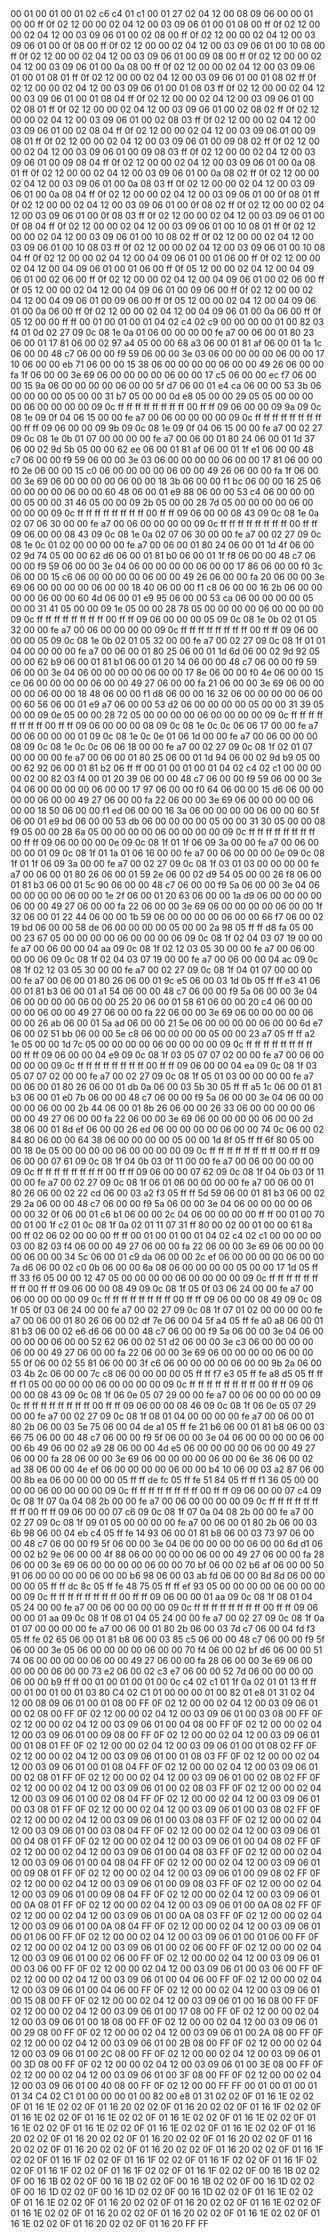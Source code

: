 <METERDATA>
<OBISCODES>
00 01 00 01 00 01 02 c6 c4 01 c1 00 01 27 02 04 12 00 08 09 06 00 00 01 00 00 ff 0f 02 12 00 00 02 04 12 00 03 09 06 01 00 01 08 00 ff 0f 02 12 00 00 02 04 12 00 03 09 06 01 00 02 08 00 ff 0f 02 12 00 00 02 04 12 00 03 09 06 01 00 0f 08 00 ff 0f 02 12 00 00 02 04 12 00 03 09 06 01 00 10 08 00 ff 0f 02 12 00 00 02 04 12 00 03 09 06 01 00 09 08 00 ff 0f 02 12 00 00 02 04 12 00 03 09 06 01 00 0a 08 00 ff 0f 02 12 00 00 02 04 12 00 03 09 06 01 00 01 08 01 ff 0f 02 12 00 00 02 04 12 00 03 09 06 01 00 01 08 02 ff 0f 02 12 00 00 02 04 12 00 03 09 06 01 00 01 08 03 ff 0f 02 12 00 00 02 04 12 00 03 09 06 01 00 01 08 04 ff 0f 02 12 00 00 02 04 12 00 03 09 06 01 00 02 08 01 ff 0f 02 12 00 00 02 04 12 00 03 09 06 01 00 02 08 02 ff 0f 02 12 00 00 02 04 12 00 03 09 06 01 00 02 08 03 ff 0f 02 12 00 00 02 04 12 00 03 09 06 01 00 02 08 04 ff 0f 02 12 00 00 02 04 12 00 03 09 06 01 00 09 08 01 ff 0f 02 12 00 00 02 04 12 00 03 09 06 01 00 09 08 02 ff 0f 02 12 00 00 02 04 12 00 03 09 06 01 00 09 08 03 ff 0f 02 12 00 00 02 04 12 00 03 09 06 01 00 09 08 04 ff 0f 02 12 00 00 02 04 12 00 03 09 06 01 00 0a 08 01 ff 0f 02 12 00 00 02 04 12 00 03 09 06 01 00 0a 08 02 ff 0f 02 12 00 00 02 04 12 00 03 09 06 01 00 0a 08 03 ff 0f 02 12 00 00 02 04 12 00 03 09 06 01 00 0a 08 04 ff 0f 02 12 00 00 02 04 12 00 03 09 06 01 00 0f 08 01 ff 0f 02 12 00 00 02 04 12 00 03 09 06 01 00 0f 08 02 ff 0f 02 12 00 00 02 04 12 00 03 09 06 01 00 0f 08 03 ff 0f 02 12 00 00 02 04 12 00 03 09 06 01 00 0f 08 04 ff 0f 02 12 00 00 02 04 12 00 03 09 06 01 00 10 08 01 ff 0f 02 12 00 00 02 04 12 00 03 09 06 01 00 10 08 02 ff 0f 02 12 00 00 02 04 12 00 03 09 06 01 00 10 08 03 ff 0f 02 12 00 00 02 04 12 00 03 09 06 01 00 10 08 04 ff 0f 02 12 00 00 02 04 12 00 04 09 06 01 00 01 06 00 ff 0f 02 12 00 00 02 04 12 00 04 09 06 01 00 01 06 00 ff 0f 05 12 00 00 02 04 12 00 04 09 06 01 00 02 06 00 ff 0f 02 12 00 00 02 04 12 00 04 09 06 01 00 02 06 00 ff 0f 05 12 00 00 02 04 12 00 04 09 06 01 00 09 06 00 ff 0f 02 12 00 00 02 04 12 00 04 09 06 01 00 09 06 00 ff 0f 05 12 00 00 02 04 12 00 04 09 06 01 00 0a 06 00 ff 0f 02 12 00 00 02 04 12 00 04 09 06 01 00 0a 06 00 ff 0f 05 12 00 00 ff ff 
</OBISCODES>
<OBISDATA>
00 01 00 01 00 01 04 02 c4 02 c9 00 00 00 00 01 00 82 03 f4 01 0d 02 27 09 0c 08 1e 0a 01 06 00 00 00 00 fe a7 00 06 00 01 80 23 06 00 01 17 81 06 00 02 97 a4 05 00 00 68 a3 06 00 01 81 af 06 00 01 1a 1c 06 00 00 48 c7 06 00 00 f9 59 06 00 00 3e 03 06 00 00 00 00 06 00 00 17 10 06 00 00 eb 71 06 00 00 15 38 06 00 00 00 00 06 00 00 49 26 06 00 00 fa 1f 06 00 00 3e 69 06 00 00 00 00 06 00 00 17 c5 06 00 00 ec f7 06 00 00 15 9a 06 00 00 00 00 06 00 00 5f d7 06 00 01 e4 ca 06 00 00 53 3b 06 00 00 00 00 05 00 00 31 b7 05 00 00 0d e8 05 00 00 29 05 05 00 00 00 00 06 00 00 00 00 09 0c ff ff ff ff ff ff ff ff 00 ff ff 09 06 00 00 09 9a 09 0c 08 1e 09 0f 04 06 15 00 00 fe a7 00 06 00 00 00 00 09 0c ff ff ff ff ff ff ff ff 00 ff ff 09 06 00 00 09 9b 09 0c 08 1e 09 0f 04 06 15 00 00 fe a7 00 02 27 09 0c 08 1e 0b 01 07 00 00 00 00 fe a7 00 06 00 01 80 24 06 00 01 1d 37 06 00 02 9d 5b 05 00 00 62 ee 06 00 01 81 af 06 00 01 1f e1 06 00 00 48 c7 06 00 00 f9 59 06 00 00 3e 03 06 00 00 00 00 06 00 00 17 81 06 00 00 f0 2e 06 00 00 15 c0 06 00 00 00 00 06 00 00 49 26 06 00 00 fa 1f 06 00 00 3e 69 06 00 00 00 00 06 00 00 18 3b 06 00 00 f1 bc 06 00 00 16 25 06 00 00 00 00 06 00 00 60 48 06 00 01 e9 88 06 00 00 53 c4 06 00 00 00 00 05 00 00 31 46 05 00 00 09 2b 05 00 00 28 7d 05 00 00 00 00 06 00 00 00 00 09 0c ff ff ff ff ff ff ff ff 00 ff ff 09 06 00 00 08 43 09 0c 08 1e 0a 02 07 06 30 00 00 fe a7 00 06 00 00 00 00 09 0c ff ff ff ff ff ff ff ff 00 ff ff 09 06 00 00 08 43 09 0c 08 1e 0a 02 07 06 30 00 00 fe a7 00 02 27 09 0c 08 1e 0c 01 02 00 00 00 00 fe a7 00 06 00 01 80 24 06 00 01 1d 4f 06 00 02 9d 74 05 00 00 62 d6 06 00 01 81 b0 06 00 01 1f f8 06 00 00 48 c7 06 00 00 f9 59 06 00 00 3e 04 06 00 00 00 00 06 00 00 17 86 06 00 00 f0 3c 06 00 00 15 c6 06 00 00 00 00 06 00 00 49 26 06 00 00 fa 20 06 00 00 3e 69 06 00 00 00 00 06 00 00 18 40 06 00 00 f1 c8 06 00 00 16 2b 06 00 00 00 00 06 00 00 60 4d 06 00 01 e9 95 06 00 00 53 ca 06 00 00 00 00 05 00 00 31 41 05 00 00 09 1e 05 00 00 28 78 05 00 00 00 00 06 00 00 00 00 09 0c ff ff ff ff ff ff ff ff 00 ff ff 09 06 00 00 00 05 09 0c 08 1e 0b 02 01 05 32 00 00 fe a7 00 06 00 00 00 00 09 0c ff ff ff ff ff ff ff ff 00 ff ff 09 06 00 00 00 05 09 0c 08 1e 0b 02 01 05 32 00 00 fe a7 00 02 27 09 0c 08 1f 01 01 04 00 00 00 00 fe a7 00 06 00 01 80 25 06 00 01 1d 6d 06 00 02 9d 92 05 00 00 62 b9 06 00 01 81 b1 06 00 01 20 14 06 00 00 48 c7 06 00 00 f9 59 06 00 00 3e 04 06 00 00 00 00 06 00 00 17 8e 06 00 00 f0 4e 06 00 00 15 ce 06 00 00 00 00 06 00 00 49 27 06 00 00 fa 21 06 00 00 3e 69 06 00 00 00 00 06 00 00 18 48 06 00 00 f1 d8 06 00 00 16 32 06 00 00 00 00 06 00 00 60 56 06 00 01 e9 a7 06 00 00 53 d2 06 00 00 00 00 05 00 00 31 39 05 00 00 09 0e 05 00 00 28 72 05 00 00 00 00 06 00 00 00 00 09 0c ff ff ff ff ff ff ff ff 00 ff ff 09 06 00 00 00 08 09 0c 08 1e 0c 0c 06 06 17 00 00 fe a7 00 06 00 00 00 01 09 0c 08 1e 0c 0e 01 06 1d 00 00 fe a7 00 06 00 00 00 08 09 0c 08 1e 0c 0c 06 06 18 00 00 fe a7 00 02 27 09 0c 08 1f 02 01 07 00 00 00 00 fe a7 00 06 00 01 80 25 06 00 01 1d 94 06 00 02 9d b9 05 00 00 62 92 06 00 01 81 b2 06 ff ff 
00 01 00 01 00 01 04 02 c4 02 c1 00 00 00 00 02 00 82 03 f4 00 01 20 39 06 00 00 48 c7 06 00 00 f9 59 06 00 00 3e 04 06 00 00 00 00 06 00 00 17 97 06 00 00 f0 64 06 00 00 15 d6 06 00 00 00 00 06 00 00 49 27 06 00 00 fa 22 06 00 00 3e 69 06 00 00 00 00 06 00 00 18 50 06 00 00 f1 ed 06 00 00 16 3a 06 00 00 00 00 06 00 00 60 5f 06 00 01 e9 bd 06 00 00 53 db 06 00 00 00 00 05 00 00 31 30 05 00 00 08 f9 05 00 00 28 6a 05 00 00 00 00 06 00 00 00 00 09 0c ff ff ff ff ff ff ff ff 00 ff ff 09 06 00 00 00 0e 09 0c 08 1f 01 1f 06 09 3a 00 00 fe a7 00 06 00 00 00 01 09 0c 08 1f 01 1a 01 06 16 00 00 fe a7 00 06 00 00 00 0e 09 0c 08 1f 01 1f 06 09 3a 00 00 fe a7 00 02 27 09 0c 08 1f 03 01 03 00 00 00 00 fe a7 00 06 00 01 80 26 06 00 01 59 2e 06 00 02 d9 54 05 00 00 26 f8 06 00 01 81 b3 06 00 01 5c 90 06 00 00 48 c7 06 00 00 f9 5a 06 00 00 3e 04 06 00 00 00 00 06 00 00 1e 2f 06 00 01 20 63 06 00 00 1a d9 06 00 00 00 00 06 00 00 49 27 06 00 00 fa 22 06 00 00 3e 69 06 00 00 00 00 06 00 00 1f 32 06 00 01 22 44 06 00 00 1b 59 06 00 00 00 00 06 00 00 66 f7 06 00 02 19 bd 06 00 00 58 de 06 00 00 00 00 05 00 00 2a 98 05 ff ff d8 fa 05 00 00 23 67 05 00 00 00 00 06 00 00 00 06 09 0c 08 1f 02 04 03 07 19 00 00 fe a7 00 06 00 00 04 aa 09 0c 08 1f 02 12 03 05 30 00 00 fe a7 00 06 00 00 00 06 09 0c 08 1f 02 04 03 07 19 00 00 fe a7 00 06 00 00 04 ac 09 0c 08 1f 02 12 03 05 30 00 00 fe a7 00 02 27 09 0c 08 1f 04 01 07 00 00 00 00 fe a7 00 06 00 01 80 26 06 00 01 9c e5 06 00 03 1d 0b 05 ff ff e3 41 06 00 01 81 b3 06 00 01 a1 54 06 00 00 48 c7 06 00 00 f9 5a 06 00 00 3e 04 06 00 00 00 00 06 00 00 25 20 06 00 01 58 61 06 00 00 20 c4 06 00 00 00 00 06 00 00 49 27 06 00 00 fa 22 06 00 00 3e 69 06 00 00 00 00 06 00 00 26 ab 06 00 01 5a ad 06 00 00 21 5e 06 00 00 00 00 06 00 00 6d e7 06 00 02 51 bb 06 00 00 5e c8 06 00 00 00 00 05 00 00 23 a7 05 ff ff a2 1e 05 00 00 1d 7c 05 00 00 00 00 06 00 00 00 00 09 0c ff ff ff ff ff ff ff ff 00 ff ff 09 06 00 00 04 e9 09 0c 08 1f 03 05 07 07 02 00 00 fe a7 00 06 00 00 00 00 09 0c ff ff ff ff ff ff ff ff 00 ff ff 09 06 00 00 04 ea 09 0c 08 1f 03 05 07 07 02 00 00 fe a7 00 02 27 09 0c 08 1f 05 01 03 00 00 00 00 fe a7 00 06 00 01 80 26 06 00 01 db 0a 06 00 03 5b 30 05 ff ff a5 1c 06 00 01 81 b3 06 00 01 e0 7b 06 00 00 48 c7 06 00 00 f9 5a 06 00 00 3e 04 06 00 00 00 00 06 00 00 2b 44 06 00 01 8b 26 06 00 00 26 33 06 00 00 00 00 06 00 00 49 27 06 00 00 fa 22 06 00 00 3e 69 06 00 00 00 00 06 00 00 2d 38 06 00 01 8d ef 06 00 00 26 ed 06 00 00 00 00 06 00 00 74 0c 06 00 02 84 80 06 00 00 64 38 06 00 00 00 00 05 00 00 1d 8f 05 ff ff 6f 80 05 00 00 18 0e 05 00 00 00 00 06 00 00 00 00 09 0c ff ff ff ff ff ff ff ff 00 ff ff 09 06 00 00 07 61 09 0c 08 1f 04 0b 03 0f 11 00 00 fe a7 00 06 00 00 00 00 09 0c ff ff ff ff ff ff ff ff 00 ff ff 09 06 00 00 07 62 09 0c 08 1f 04 0b 03 0f 11 00 00 fe a7 00 02 27 09 0c 08 1f 06 01 06 00 00 00 00 fe a7 00 06 00 01 80 26 06 00 02 22 cd 06 00 03 a2 f3 05 ff ff 5d 59 06 00 01 81 b3 06 00 02 29 2a 06 00 00 48 c7 06 00 00 f9 5a 06 00 00 3e 04 06 00 00 00 00 06 00 00 32 0f 06 00 01 c6 b1 06 00 00 2c 04 06 00 00 00 00 ff ff 
00 01 00 70 00 01 00 1f c2 01 0c 08 1f 0a 02 01 11 07 31 ff 80 00 02 00 01 00 00 61 8a 00 ff 02 06 02 00 00 00 ff ff 
00 01 00 01 00 01 04 02 c4 02 c1 00 00 00 00 03 00 82 03 f4 06 00 00 49 27 06 00 00 fa 22 06 00 00 3e 69 06 00 00 00 00 06 00 00 34 5c 06 00 01 c9 da 06 00 00 2c ef 06 00 00 00 00 06 00 00 7a d6 06 00 02 c0 0b 06 00 00 6a 08 06 00 00 00 00 05 00 00 17 1d 05 ff ff 33 f6 05 00 00 12 47 05 00 00 00 00 06 00 00 00 00 09 0c ff ff ff ff ff ff ff ff 00 ff ff 09 06 00 00 08 49 09 0c 08 1f 05 0f 03 06 24 00 00 fe a7 00 06 00 00 00 00 09 0c ff ff ff ff ff ff ff ff 00 ff ff 09 06 00 00 08 49 09 0c 08 1f 05 0f 03 06 24 00 00 fe a7 00 02 27 09 0c 08 1f 07 01 02 00 00 00 00 fe a7 00 06 00 01 80 26 06 00 02 df 7e 06 00 04 5f a4 05 ff fe a0 a8 06 00 01 81 b3 06 00 02 e6 d6 06 00 00 48 c7 06 00 00 f9 5a 06 00 00 3e 04 06 00 00 00 00 06 00 00 52 62 06 00 02 51 d2 06 00 00 3e c3 06 00 00 00 00 06 00 00 49 27 06 00 00 fa 22 06 00 00 3e 69 06 00 00 00 00 06 00 00 55 0f 06 00 02 55 81 06 00 00 3f c6 06 00 00 00 00 06 00 00 9b 2a 06 00 03 4b 2c 06 00 00 7c c8 06 00 00 00 00 05 ff ff f7 e3 05 ff fe a8 d5 05 ff ff ff f1 05 00 00 00 00 06 00 00 00 00 09 0c ff ff ff ff ff ff ff ff 00 ff ff 09 06 00 00 08 43 09 0c 08 1f 06 0e 05 07 29 00 00 fe a7 00 06 00 00 00 00 09 0c ff ff ff ff ff ff ff ff 00 ff ff 09 06 00 00 08 46 09 0c 08 1f 06 0e 05 07 29 00 00 fe a7 00 02 27 09 0c 08 1f 08 01 04 00 00 00 00 fe a7 00 06 00 01 80 2b 06 00 03 5e 75 06 00 04 de a1 05 ff fe 21 b6 06 00 01 81 b8 06 00 03 66 75 06 00 00 48 c7 06 00 00 f9 5f 06 00 00 3e 04 06 00 00 00 00 06 00 00 6b 49 06 00 02 a9 28 06 00 00 4d e5 06 00 00 00 00 06 00 00 49 27 06 00 00 fa 28 06 00 00 3e 69 06 00 00 00 00 06 00 00 6e 36 06 00 02 ad 38 06 00 00 4e ef 06 00 00 00 00 06 00 00 b4 10 06 00 03 a2 87 06 00 00 8b ea 06 00 00 00 00 05 ff ff de fc 05 ff fe 51 84 05 ff ff f1 36 05 00 00 00 00 06 00 00 00 00 09 0c ff ff ff ff ff ff ff ff 00 ff ff 09 06 00 00 07 c4 09 0c 08 1f 07 0a 04 08 2b 00 00 fe a7 00 06 00 00 00 00 09 0c ff ff ff ff ff ff ff ff 00 ff ff 09 06 00 00 07 c6 09 0c 08 1f 07 0a 04 08 2b 00 00 fe a7 00 02 27 09 0c 08 1f 09 01 05 00 00 00 00 fe a7 00 06 00 01 80 2b 06 00 03 6b 98 06 00 04 eb c4 05 ff fe 14 93 06 00 01 81 b8 06 00 03 73 97 06 00 00 48 c7 06 00 00 f9 5f 06 00 00 3e 04 06 00 00 00 00 06 00 00 6d d1 06 00 02 b2 9e 06 00 00 4f 88 06 00 00 00 00 06 00 00 49 27 06 00 00 fa 28 06 00 00 3e 69 06 00 00 00 00 06 00 00 70 bf 06 00 02 b6 af 06 00 00 50 91 06 00 00 00 00 06 00 00 b6 98 06 00 03 ab fd 06 00 00 8d 8d 06 00 00 00 00 05 ff ff dc 8c 05 ff fe 48 75 05 ff ff ef 93 05 00 00 00 00 06 00 00 00 00 09 0c ff ff ff ff ff ff ff ff 00 ff ff 09 06 00 00 01 aa 09 0c 08 1f 08 01 04 05 24 00 00 fe a7 00 06 00 00 00 00 09 0c ff ff ff ff ff ff ff ff 00 ff ff 09 06 00 00 01 aa 09 0c 08 1f 08 01 04 05 24 00 00 fe a7 00 02 27 09 0c 08 1f 0a 01 07 00 00 00 00 fe a7 00 06 00 01 80 2b 06 00 03 7d c7 06 00 04 fd f3 05 ff fe 02 65 06 00 01 81 b8 06 00 03 85 c5 06 00 00 48 c7 06 00 00 f9 5f 06 00 00 3e 05 06 00 00 00 00 06 00 00 70 f4 06 00 02 bf d6 06 00 00 51 74 06 00 00 00 00 06 00 00 49 27 06 00 00 fa 28 06 00 00 3e 69 06 00 00 00 00 06 00 00 73 e2 06 00 02 c3 e7 06 00 00 52 7d 06 00 00 00 00 06 00 00 b9 ff ff 
00 01 00 01 00 01 00 0c c4 02 c1 01 1f 0a 02 01 01 13 ff ff 
</OBISDATA>
<SCALAROBISCODES>
00 01 00 01 00 01 03 80 C4 02 C1 01 00 00 00 01 00 82 01 e8 01 31 02 04 12 00 08 09 06 01 00 01 08 00 FF 0F 02 12 00 00 02 04 12 00 03 09 06 01 00 02 08 00 FF 0F 02 12 00 00 02 04 12 00 03 09 06 01 00 03 08 00 FF 0F 02 12 00 00 02 04 12 00 03 09 06 01 00 04 08 00 FF 0F 02 12 00 00 02 04 12 00 03 09 06 01 00 09 08 00 FF 0F 02 12 00 00 02 04 12 00 03 09 06 01 00 01 08 01 FF 0F 02 12 00 00 02 04 12 00 03 09 06 01 00 01 08 02 FF 0F 02 12 00 00 02 04 12 00 03 09 06 01 00 01 08 03 FF 0F 02 12 00 00 02 04 12 00 03 09 06 01 00 01 08 04 FF 0F 02 12 00 00 02 04 12 00 03 09 06 01 00 02 08 01 FF 0F 02 12 00 00 02 04 12 00 03 09 06 01 00 02 08 02 FF 0F 02 12 00 00 02 04 12 00 03 09 06 01 00 02 08 03 FF 0F 02 12 00 00 02 04 12 00 03 09 06 01 00 02 08 04 FF 0F 02 12 00 00 02 04 12 00 03 09 06 01 00 03 08 01 FF 0F 02 12 00 00 02 04 12 00 03 09 06 01 00 03 08 02 FF 0F 02 12 00 00 02 04 12 00 03 09 06 01 00 03 08 03 FF 0F 02 12 00 00 02 04 12 00 03 09 06 01 00 03 08 04 FF 0F 02 12 00 00 02 04 12 00 03 09 06 01 00 04 08 01 FF 0F 02 12 00 00 02 04 12 00 03 09 06 01 00 04 08 02 FF 0F 02 12 00 00 02 04 12 00 03 09 06 01 00 04 08 03 FF 0F 02 12 00 00 02 04 12 00 03 09 06 01 00 04 08 04 FF 0F 02 12 00 00 02 04 12 00 03 09 06 01 00 09 08 01 FF 0F 02 12 00 00 02 04 12 00 03 09 06 01 00 09 08 02 FF 0F 02 12 00 00 02 04 12 00 03 09 06 01 00 09 08 03 FF 0F 02 12 00 00 02 04 12 00 03 09 06 01 00 09 08 04 FF 0F 02 12 00 00 02 04 12 00 03 09 06 01 00 0A 08 01 FF 0F 02 12 00 00 02 04 12 00 03 09 06 01 00 0A 08 02 FF 0F 02 12 00 00 02 04 12 00 03 09 06 01 00 0A 08 03 FF 0F 02 12 00 00 02 04 12 00 03 09 06 01 00 0A 08 04 FF 0F 02 12 00 00 02 04 12 00 03 09 06 01 00 01 06 00 FF 0F 02 12 00 00 02 04 12 00 03 09 06 01 00 01 06 00 FF 0F 02 12 00 00 02 04 12 00 03 09 06 01 00 02 06 00 FF 0F 02 12 00 00 02 04 12 00 03 09 06 01 00 02 06 00 FF 0F 02 12 00 00 02 04 12 00 03 09 06 01 00 03 06 00 FF 0F 02 12 00 00 02 04 12 00 03 09 06 01 00 03 06 00 FF 0F 02 12 00 00 02 04 12 00 03 09 06 01 00 04 06 00 FF 0F 02 12 00 00 02 04 12 00 03 09 06 01 00 04 06 00 FF 0F 02 12 00 00 02 04 12 00 03 09 06 01 00 15 08 00 FF 0F 02 12 00 00 02 04 12 00 03 09 06 01 00 16 08 00 FF 0F 02 12 00 00 02 04 12 00 03 09 06 01 00 17 08 00 FF 0F 02 12 00 00 02 04 12 00 03 09 06 01 00 18 08 00 FF 0F 02 12 00 00 02 04 12 00 03 09 06 01 00 29 08 00 FF 0F 02 12 00 00 02 04 12 00 03 09 06 01 00 2A 08 00 FF 0F 02 12 00 00 02 04 12 00 03 09 06 01 00 2B 08 00 FF 0F 02 12 00 00 02 04 12 00 03 09 06 01 00 2C 08 00 FF 0F 02 12 00 00 02 04 12 00 03 09 06 01 00 3D 08 00 FF 0F 02 12 00 00 02 04 12 00 03 09 06 01 00 3E 08 00 FF 0F 02 12 00 00 02 04 12 00 03 09 06 01 00 3F 08 00 FF 0F 02 12 00 00 02 04 12 00 03 09 06 01 00 40 08 00 FF 0F 02 12 00 00 FF FF
</SCALAROBISCODES>
<SCALAROBISDATA>
00 01 00 01 00 01 01 34 C4 02 C1 01 00 00 00 01 00 82 00 e8 01 31 02 02 0F 01 16 1E 02 02 0F 01 16 1E 02 02 0F 01 16 20 02 02 0F 01 16 20 02 02 0F 01 16 1F 02 02 0F 01 16 1E 02 02 0F 01 16 1E 02 02 0F 01 16 1E 02 02 0F 01 16 1E 02 02 0F 01 16 1E 02 02 0F 01 16 1E 02 02 0F 01 16 1E 02 02 0F 01 16 1E 02 02 0F 01 16 20 02 02 0F 01 16 20 02 02 0F 01 16 20 02 02 0F 01 16 20 02 02 0F 01 16 20 02 02 0F 01 16 20 02 02 0F 01 16 20 02 02 0F 01 16 20 02 02 0F 01 16 1F 02 02 0F 01 16 1F 02 02 0F 01 16 1F 02 02 0F 01 16 1F 02 02 0F 01 16 1F 02 02 0F 01 16 1F 02 02 0F 01 16 1F 02 02 0F 01 16 1F 02 02 0F 00 16 1B 02 02 0F 00 16 1B 02 02 0F 00 16 1B 02 02 0F 00 16 1B 02 02 0F 00 16 1D 02 02 0F 00 16 1D 02 02 0F 00 16 1D 02 02 0F 00 16 1D 02 02 0F 01 16 1E 02 02 0F 01 16 1E 02 02 0F 01 16 20 02 02 0F 01 16 20 02 02 0F 01 16 1E 02 02 0F 01 16 1E 02 02 0F 01 16 20 02 02 0F 01 16 20 02 02 0F 01 16 1E 02 02 0F 01 16 1E 02 02 0F 01 16 20 02 02 0F 01 16 20 FF FF
</SCALAROBISDATA>
</METERDATA>